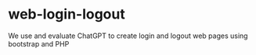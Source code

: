 # web-login-logout
We use and evaluate ChatGPT to create login and logout web pages using bootstrap and PHP
